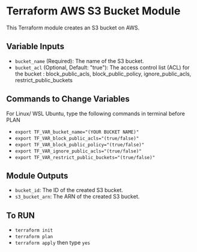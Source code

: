 # Terraform AWS S3 Bucket Module

This Terraform module creates an S3 bucket on AWS.

## Variable Inputs

- `bucket_name` (Required): The name of the S3 bucket.
- `bucket_acl` (Optional, Default: "true"): The access control list (ACL) for the bucket : block_public_acls, block_public_policy, ignore_public_acls, restrict_public_buckets

## Commands to Change Variables
For Linux/ WSL Ubuntu, type the following commands in terminal before PLAN
- `export TF_VAR_bucket_name="(YOUR BUCKET NAME)"`
- `export TF_VAR_block_public_acls="(true/false)"`
- `export TF_VAR_block_public_policy="(true/false)"`
- `export TF_VAR_ignore_public_acls="(true/false)"`
- `export TF_VAR_restrict_public_buckets="(true/false)"`

## Module Outputs

- `bucket_id`: The ID of the created S3 bucket.
- `s3_bucket_arn`: The ARN of the created S3 bucket.

## To RUN

- `terraform init`
- `terraform plan`
- `terraform apply` then type `yes`